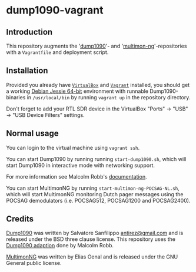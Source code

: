 dump1090-vagrant
================

Introduction
------------

This repository augments the '[dump1090](https://github.com/MalcolmRobb/dump1090)'- and '[multimon-ng](https://github.com/EliasOenal/multimon-ng)'-repositories with a `Vagrantfile` and deployment script.

Installation
------------

Provided you already have [`VirtualBox`](https://www.virtualbox.org/wiki/Downloads) and [`Vagrant`](https://www.vagrantup.com/downloads.html) installed, you should get a working [Debian Jessie 64-bit](https://atlas.hashicorp.com/debian/boxes/jessie64) environment with runnable Dump1090-binaries in `/usr/local/bin` by running `vagrant up` in the repository directory.

Don't forget to add your RTL SDR device in the VirtualBox "Ports" -> "USB" -> "USB Device Filters" settings.

Normal usage
------------

You can login to the virtual machine using `vagrant ssh`.

You can start Dump1090 by running running `start-dump1090.sh`, which will start Dump1090 in interactive mode with networking support.

For more information see Malcolm Robb's [documentation](https://github.com/MalcolmRobb/dump1090).

You can start MultimonNG by running `start-multimon-ng-POCSAG-NL.sh`, which will start MultimonNG monitoring Dutch pager messages using the POCSAG  demodulators (i.e. POCSAG512, POCSAG1200 and POCSAG2400).

Credits
-------

[Dump1090](https://www.github.com/antirez/dump1090) was written by Salvatore Sanfilippo antirez@gmail.com and is released under the BSD three clause license. This repository uses the [Dump1090 adaption](https://github.com/MalcolmRobb/dump1090) done by Malcolm Robb.

[MultimonNG](https://www.github.com/EliasOenal/multimonNG) was written by Elias Oenal and is released under the GNU General public license.
